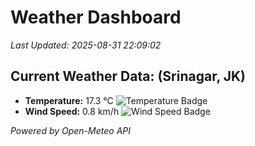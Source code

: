 
# Weather Dashboard

_Last Updated: 2025-08-31 22:09:02_

## Current Weather Data: (Srinagar, JK)
- **Temperature:** 17.3 °C ![Temperature Badge](https://img.shields.io/badge/Temperature-Low%20Temp-blue)
- **Wind Speed:** 0.8 km/h ![Wind Speed Badge](https://img.shields.io/badge/Wind%20Speed-Light%20Wind-blue)

*Powered by Open-Meteo API*
